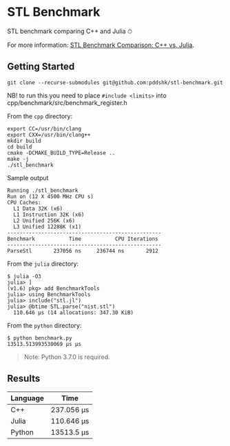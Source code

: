# STL Benchmark

STL benchmark comparing C++ and Julia ⏱

For more information: [STL Benchmark Comparison: C++ vs. Julia](https://aaronang.github.io/2018/stl-benchmark-comparison-cpp-vs-julia/).

## Getting Started

```console
git clone --recurse-submodules git@github.com:pddshk/stl-benchmark.git
```

NB! to run this you need to place `#include <limits>` into cpp/benchmark/src/benchmark_register.h

From the `cpp` directory:

```console
export CC=/usr/bin/clang
export CXX=/usr/bin/clang++
mkdir build
cd build
cmake -DCMAKE_BUILD_TYPE=Release ..
make -j
./stl_benchmark
```

Sample output

```console
Running ./stl_benchmark
Run on (12 X 4500 MHz CPU s)
CPU Caches:
  L1 Data 32K (x6)
  L1 Instruction 32K (x6)
  L2 Unified 256K (x6)
  L3 Unified 12288K (x1)
--------------------------------------------------
Benchmark           Time           CPU Iterations
--------------------------------------------------
ParseStl       237056 ns     236744 ns       2912
```

From the `julia` directory:

```console
$ julia -O3
julia> ]
(v1.6) pkg> add BenchmarkTools
julia> using BenchmarkTools
julia> include("stl.jl")
julia> @btime STL.parse("nist.stl")
  110.646 μs (14 allocations: 347.30 KiB)
```

From the `python` directory:

```console
$ python benchmark.py
13513.513993530069 μs μs
```

> Note: Python 3.7.0 is required.

## Results

| Language | Time       |
|----------|------------|
| C++      | 237.056 μs |
| Julia    | 110.646 μs |
| Python   | 13513.5 μs |
